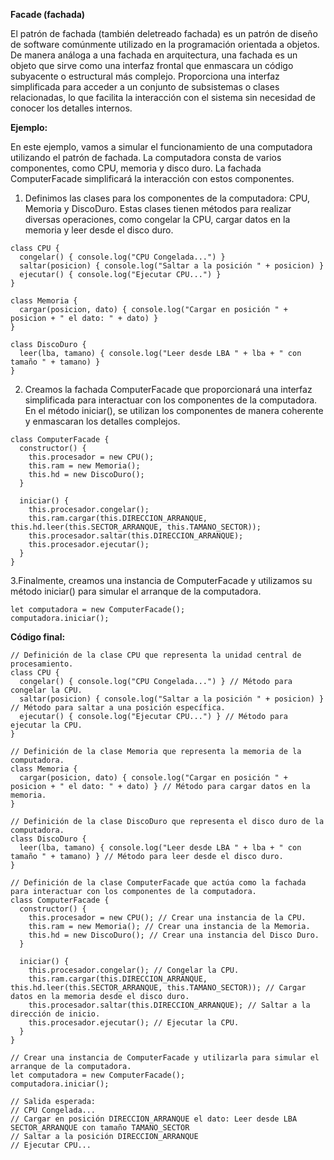 **Facade (fachada)**

El patrón de fachada (también deletreado fachada) es un patrón de diseño de software comúnmente utilizado en la programación orientada a objetos. De manera análoga a una fachada en arquitectura, una fachada es un objeto que sirve como una interfaz frontal que enmascara un código subyacente o estructural más complejo. Proporciona una interfaz simplificada para acceder a un conjunto de subsistemas o clases relacionadas, lo que facilita la interacción con el sistema sin necesidad de conocer los detalles internos.

**Ejemplo:**

En este ejemplo, vamos a simular el funcionamiento de una computadora utilizando el patrón de fachada. La computadora consta de varios componentes, como CPU, memoria y disco duro. La fachada ComputerFacade simplificará la interacción con estos componentes.

1. Definimos las clases para los componentes de la computadora: CPU, Memoria y DiscoDuro. Estas clases tienen métodos para realizar diversas operaciones, como congelar la CPU, cargar datos en la memoria y leer desde el disco duro.

```
class CPU {
  congelar() { console.log("CPU Congelada...") }
  saltar(posicion) { console.log("Saltar a la posición " + posicion) }
  ejecutar() { console.log("Ejecutar CPU...") }
}

class Memoria {
  cargar(posicion, dato) { console.log("Cargar en posición " + posicion + " el dato: " + dato) }
}

class DiscoDuro {
  leer(lba, tamano) { console.log("Leer desde LBA " + lba + " con tamaño " + tamano) }
}
```

2. Creamos la fachada ComputerFacade que proporcionará una interfaz simplificada para interactuar con los componentes de la computadora. En el método iniciar(), se utilizan los componentes de manera coherente y enmascaran los detalles complejos.

```
class ComputerFacade {
  constructor() {
    this.procesador = new CPU();
    this.ram = new Memoria();
    this.hd = new DiscoDuro();
  }
  
  iniciar() {
    this.procesador.congelar();
    this.ram.cargar(this.DIRECCION_ARRANQUE, this.hd.leer(this.SECTOR_ARRANQUE, this.TAMANO_SECTOR));
    this.procesador.saltar(this.DIRECCION_ARRANQUE);
    this.procesador.ejecutar();
  }
}
```

3.Finalmente, creamos una instancia de ComputerFacade y utilizamos su método iniciar() para simular el arranque de la computadora.

```
let computadora = new ComputerFacade();
computadora.iniciar();
```

**Código final:**

```
// Definición de la clase CPU que representa la unidad central de procesamiento.
class CPU {
  congelar() { console.log("CPU Congelada...") } // Método para congelar la CPU.
  saltar(posicion) { console.log("Saltar a la posición " + posicion) } // Método para saltar a una posición específica.
  ejecutar() { console.log("Ejecutar CPU...") } // Método para ejecutar la CPU.
}

// Definición de la clase Memoria que representa la memoria de la computadora.
class Memoria {
  cargar(posicion, dato) { console.log("Cargar en posición " + posicion + " el dato: " + dato) } // Método para cargar datos en la memoria.
}

// Definición de la clase DiscoDuro que representa el disco duro de la computadora.
class DiscoDuro {
  leer(lba, tamano) { console.log("Leer desde LBA " + lba + " con tamaño " + tamano) } // Método para leer desde el disco duro.
}

// Definición de la clase ComputerFacade que actúa como la fachada para interactuar con los componentes de la computadora.
class ComputerFacade {
  constructor() {
    this.procesador = new CPU(); // Crear una instancia de la CPU.
    this.ram = new Memoria(); // Crear una instancia de la Memoria.
    this.hd = new DiscoDuro(); // Crear una instancia del Disco Duro.
  }
  
  iniciar() {
    this.procesador.congelar(); // Congelar la CPU.
    this.ram.cargar(this.DIRECCION_ARRANQUE, this.hd.leer(this.SECTOR_ARRANQUE, this.TAMANO_SECTOR)); // Cargar datos en la memoria desde el disco duro.
    this.procesador.saltar(this.DIRECCION_ARRANQUE); // Saltar a la dirección de inicio.
    this.procesador.ejecutar(); // Ejecutar la CPU.
  }
}

// Crear una instancia de ComputerFacade y utilizarla para simular el arranque de la computadora.
let computadora = new ComputerFacade();
computadora.iniciar();

// Salida esperada:
// CPU Congelada...
// Cargar en posición DIRECCION_ARRANQUE el dato: Leer desde LBA SECTOR_ARRANQUE con tamaño TAMANO_SECTOR
// Saltar a la posición DIRECCION_ARRANQUE
// Ejecutar CPU...
```

